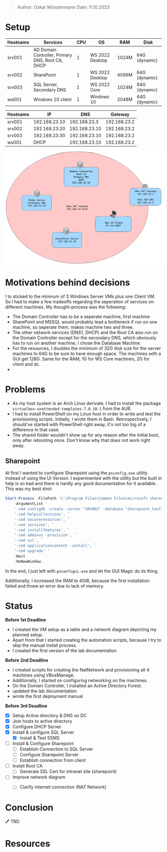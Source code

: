> Author: Oskar Münstermann
> Date: 11.10.2023
> 

# Setup

| Hostname | Services                                         | CPU | OS              | RAM   | Disk          |
|----------|--------------------------------------------------|-----|-----------------|-------|---------------|
| srv001   | AD Domain Controller, Primary DNS, Root CA, DHCP | 1   | WS 2022 Desktop | 1024M | 64G (dynamic) |
| srv002   | SharePoint                                       | 1   | WS 2022 Desktop | 4096M | 64G (dynamic) |
| srv003   | SQL Server, Secondary DNS                        | 1   | WS 2022 Core    | 1024M | 64G (dynamic) |
| ws001    | Windows 10 client                                | 1   | Windows 10      | 2048M | 64G (dynamic) |

| Hostname | IP            | DNS           | Gateway      |
|----------|---------------|---------------|--------------|
| srv001   | 192.168.23.10 | 192.168.23.3  | 192.168.23.2 |
| srv002   | 192.168.23.20 | 192.168.23.10 | 192.168.23.2 |
| srv003   | 192.168.23.30 | 192.168.23.10 | 192.168.23.2 |
| ws001    | DHCP          | 192.168.23.10 | 192.168.23.2 |

![Network](./network.png)

# Motivations behind decisions

I to sticked to the minmum of 3 Windows Server VMs plus one Client VM. So I had to make a few tradeoffs regarding the seperation of services on different machines. My thought-process was the following:

- The Domain Controller has to be a seperate machine, first machine
- SharePoint and MSSQL would probably lead a bottleneck if run on one machine, so seperate them, makes machine two and three.
- The other network services (DNS1, DHCP) and the Root CA also run on the Domain Controller except for the secondary DNS, which obviously has to run on another machine, I chose the Database Machine.
- For the resources, I doubles the minimum of 32G disk size for the server machines to 64G to be sure to have enough space. The machines with a GUI get 128G. Same for the RAM, 1G for WS Core machines, 2G for client and dc.
- 
# Problems

- As my host system is an Arch Linux derivate, I had to install the package `virtualbox-unattended-templates-7.0.10-1` from the AUR.
- I had to install PowerShell on my Linux host in order to write and test the provisioning scripts. Initially, I wrote them in Bash. Retrospectively, I should've started with PowerShell right away, it's not too big of a difference in that case.
- The shared folder wouldn't show up for any reason after the initial boot, only after rebooting once. Don't know why that does not work right away.

## Sharepoint

At first I wanted to configure Sharepoint using the `psconfig.exe` utility instead of using the UI Version. I experimented with the utility but the built in help is so bad and there is hardly any good documentation for it available. This was my best shot:
```ps1
Start-Process -FilePath 'C:\Program Files\Common Files\microsoft shared\Web Server Extensions\16\BIN\psconfig.exe' `
    -ArgumentList `
    '-cmd configdb -create -server "SRV003" -database "Sharepoint_Config" -dbuser "WS2-2324-oskar\oskar" -dbpassword "123456" -user "WS2-2324-oskar\oskar" -password "123456" -passphrase "Password123!" -localserverrole "Single-Server Farm"', `
    '-cmd helpcollections', `
    '-cmd secureresources', `
    '-cmd services', `
    '-cmd installfeatures', `
    '-cmd adminvs -provision', `
    '-cmd ssl', `
    '-cmd applicationcontent -install', `
    '-cmd upgrade' `
    -Wait
    -NoNewWindow
```
In the end, I just left with `psconfigui.exe` and let the GUI Magic do its thing.

Additionally, I increased the RAM to 4GiB, because the first installation failed and threw an error due to lack of memory.

# Status

**Before 1st Deadline**

- I created the VM setup as a table and a network diagram depicting my planned setup.
- Apart from that I started creating the automation scripts, because I try to skip the manual install process. 
- I created the first version of the lab documentation

**Before 2nd Deadline**

- I created scripts for creating the NatNetwork and provisioning all 4 machines using VBoxManage.
- Additionally, I started on configuring networking on the machines.
- On the Domain Controller, I installed an Active Directory Forest.
- updated the lab documentation
- wrote the first deployment manual

**Before 3rd Deadline**

- [x] Setup Active directory & DNS on DC
- [x] Join hosts to active directory
- [x] Configure DHCP Server
- [x] Install & configure SQL Server
  - [x] Install & Test SSMS
- [ ] Install & Configure Sharepoint
  - [ ] Establish Connection to SQL Server
  - [ ] Configure Sharepoint Server
  - [ ] Establish connection from client
- [ ] Install Root CA
  - [ ] Generate SSL Cert for intranet site (sharepoint)
- [ ] Improve network diagram
  - [ ] Clarify internet connection (NAT Network)


# Conclusion

<aside>
🖊️ TBD
</aside>

# Resources